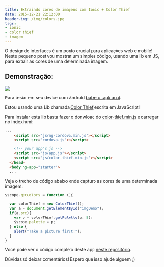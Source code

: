 ```yaml
---
title: Extraindo cores de imagens com Ionic + Color Thief
date: 2015-12-21 22:12:00
header-img: /img/colors.jpg
tags:
- ionic
- color thief
- imagem
---
```


O design de interfaces é um ponto crucial para aplicações web e mobile! Neste pequeno post vou mostrar um simples código, usando uma lib em JS, para extrair as cores de uma determinada imagem.

## Demonstração:

![](/img/demoappgetcolors.gif)

Para testar em seu device com Android [baixe o .apk aqui](https://github.com/fabiorogeriosj/ionic-get-colors-image/raw/master/appGetColors/appGetColorsDemo.apk).

Estou usando uma Lib chamada [Color Thief](https://github.com/lokesh/color-thief/) escrita em JavaScript!

Para instalar esta lib basta fazer o donwload do [color-thief.min.js](https://github.com/lokesh/color-thief/raw/master/dist/color-thief.min.js) e carregar no index.html:

``` html
...
    <script src="js/ng-cordova.min.js"></script>
    <script src="cordova.js"></script>

    <!-- your app's js -->
    <script src="js/app.js"></script>
    <script src="js/color-thief.min.js"></script>
  </head>
  <body ng-app="starter">
  ...
```

Veja o trecho de código abaixo onde capturo as cores de uma determinada imagem:

``` javascript
$scope.getColors = function (){

  var colorThief = new ColorThief();
  var a = document.getElementById("imgDemo");
  if(a.src){
    var p = colorThief.getPalette(a, 5);
    $scope.palette = p;
  } else {
    alert("Take a picture first!");
  }
}
```

Você pode ver o código completo deste app [neste repositório](https://github.com/fabiorogeriosj/ionic-get-colors-image).

Dúvidas só deixar comentários! Espero que isso ajude alguem ;)
